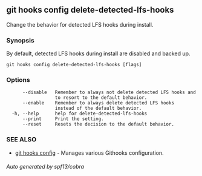 ## git hooks config delete-detected-lfs-hooks

Change the behavior for detected LFS hooks during install.

### Synopsis

By default, detected LFS hooks during install are
disabled and backed up.

```
git hooks config delete-detected-lfs-hooks [flags]
```

### Options

```
      --disable   Remember to always not delete detected LFS hooks and
                  to resort to the default behavior.
      --enable    Remember to always delete detected LFS hooks
                  instead of the default behavior.
  -h, --help      help for delete-detected-lfs-hooks
      --print     Print the setting.
      --reset     Resets the decision to the default behavior.
```

### SEE ALSO

* [git hooks config](git_hooks_config.md)	 - Manages various Githooks configuration.

###### Auto generated by spf13/cobra 
